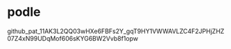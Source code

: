# podle
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